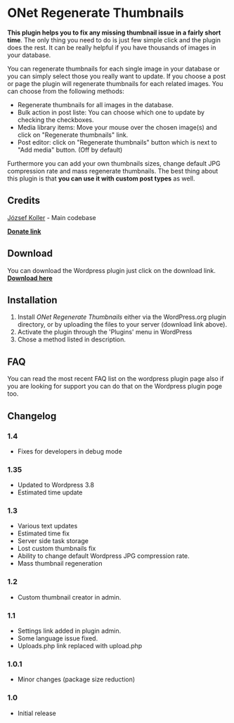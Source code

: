 # ONet Regenerate Thumbnails

**This plugin helps you to fix any missing thumbnail issue in a fairly short time**. The only thing you need to do is just few simple click and the plugin does the rest. It can be really helpful if you have thousands of images in your database.

You can regenerate thumbnails for each single image in your database or you can simply select those you really want to update. If you choose a post or page the plugin will regenerate thumbnails for each related images. You can choose from the following methods:

*   Regenerate thumbnails for all images in the database.
*   Bulk action in post liste: You can choose which one to update by checking the checkboxes.
*   Media library items: Move your mouse over the chosen image(s) and click on "Regenerate thumbnails" link.
*   Post editor: click on "Regenerate thumbnails" button which is next to "Add media" button. (Off by default)

Furthermore you can add your own thumbnails sizes, change default JPG compression rate and mass regenerate thumbnails. The best thing about this plugin is that **you can use it with custom post types** as well. 

## Credits

[József Koller](http://profiles.wordpress.org/orosznyet/) - Main codebase

**[Donate link](http://onetdev.com/repo/onet-regen-thumbnails)**

## Download

You can download the Wordpress plugin just click on the download link. **[Download here](http://wordpress.org/plugins/onet-regenerate-thumbnails/)**

## Installation

1. Install *ONet Regenerate Thumbnails* either via the WordPress.org plugin directory, or by uploading the files to your server (download link above).
2. Activate the plugin through the 'Plugins' menu in WordPress
3. Chose a method listed in description.

## FAQ

You can read the most recent FAQ list on the wordpress plugin page also if you are looking for support you can do that on the Wordpress plugin poge too.

## Changelog

### 1.4
* Fixes for developers in debug mode

### 1.35
* Updated to Wordpress 3.8
* Estimated time update

### 1.3
* Various text updates
* Estimated time fix
* Server side task storage
* Lost custom thumbnails fix
* Ability to change default Wordpress JPG compression rate.
* Mass thumbnail regeneration

### 1.2
* Custom thumbnail creator in admin.

### 1.1
* Settings link added in plugin admin.
* Some language issue fixed.
* Uploads.php link replaced with upload.php

### 1.0.1
* Minor changes (package size reduction)

### 1.0
* Initial release
